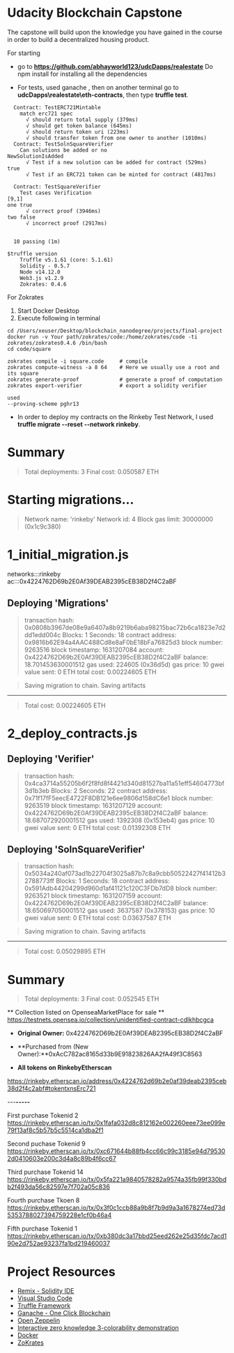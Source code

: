 # Udacity Blockchain Capstone

The capstone will build upon the knowledge you have gained in the course in order to build a decentralized housing product. 


For starting
- go to **https://github.com/abhayworld123/udcDapps/realestate**
Do npm install for installing all the dependencies

- For tests, used ganache , then on another terminal go to  **udcDapps\realestate\eth-contracts**, then type **truffle test**.


```
  Contract: TestERC721Mintable
    match erc721 spec
      √ should return total supply (379ms)
      √ should get token balance (645ms)
      √ should return token uri (223ms)
      √ should transfer token from one owner to another (1010ms)
  Contract: TestSolnSquareVerifier
    Can solutions be added or no
NewSolutionIsAdded
      √ Test if a new solution can be added for contract (529ms)
true
      √ Test if an ERC721 token can be minted for contract (4817ms)

  Contract: TestSquareVerifier
    Test cases Verification
[9,1]
one true
      √ correct proof (3946ms)
two false
      √ incorrect proof (2917ms)


  10 passing (1m)
```






```
$truffle version
	Truffle v5.1.61 (core: 5.1.61)
	Solidity - 0.5.7
	Node v14.12.0
	Web3.js v1.2.9
    Zokrates: 0.4.6
```

For Zokrates 

1. Start Docker Desktop
2. Execute following in terminal
```shell
cd /Users/xeuser/Desktop/blockchain_nanodegree/projects/final-project
docker run -v Your path/zokrates/code:/home/zokrates/code -ti zokrates/zokrates0.4.6 /bin/bash
cd code/square 

zokrates compile -i square.code     # compile
zokrates compute-witness -a 8 64    # Here we usually use a root and its square
zokrates generate-proof             # generate a proof of computation
zokrates export-verifier            # export a solidity verifier

used 
--proving-scheme pghr13
```


* In order to deploy my contracts on the Rinkeby Test Network, I used **truffle migrate --reset --network rinkeby**.

Summary
=======
> Total deployments:   3
> Final cost:          0.050587 ETH





Starting migrations...
======================
> Network name:    'rinkeby'
> Network id:      4
> Block gas limit: 30000000 (0x1c9c380)


1_initial_migration.js
======================
networks:::rinkeby
ac:::0x4224762D69b2E0Af39DEAB2395cEB38D2f4C2aBF

   Deploying 'Migrations'
   ----------------------
   > transaction hash:    0x0808b3967de08e9a6407a8b9219b6aba98215bac72b6ca1823e7d2dd1edd004c
   > Blocks: 1            Seconds: 18
   > contract address:    0x9816b62E94a4AAC488Cd8e8aF0bE18bFa76825d3
   > block number:        9263516
   > block timestamp:     1631207084
   > account:             0x4224762D69b2E0Af39DEAB2395cEB38D2f4C2aBF
   > balance:             18.701453630001512
   > gas used:            224605 (0x36d5d)
   > gas price:           10 gwei
   > value sent:          0 ETH
   > total cost:          0.00224605 ETH


   > Saving migration to chain.
   > Saving artifacts
   -------------------------------------
   > Total cost:          0.00224605 ETH


2_deploy_contracts.js
=====================

   Deploying 'Verifier'
   --------------------
   > transaction hash:    0x4ca3714a55205b6f2f8fd8f4421d340d81527ba11a51eff54604773bf3d1b3eb
   > Blocks: 2            Seconds: 22
   > contract address:    0x71f17fF5eecE4722F8DB121e6ee9806d158dC6e1
   > block number:        9263519
   > block timestamp:     1631207129
   > account:             0x4224762D69b2E0Af39DEAB2395cEB38D2f4C2aBF
   > balance:             18.687072920001512
   > gas used:            1392308 (0x153eb4)
   > gas price:           10 gwei
   > value sent:          0 ETH
   > total cost:          0.01392308 ETH


   Deploying 'SolnSquareVerifier'
   ------------------------------
   > transaction hash:    0x5034a240af073ad1b22704f3025a87b7c8a9cbb50522427f41412b32788773ff
   > Blocks: 1            Seconds: 18
   > contract address:    0x591Adb44204299d960d1af41121c120C3FDb7dD8
   > block number:        9263521
   > block timestamp:     1631207159
   > account:             0x4224762D69b2E0Af39DEAB2395cEB38D2f4C2aBF
   > balance:             18.650697050001512
   > gas used:            3637587 (0x378153)
   > gas price:           10 gwei
   > value sent:          0 ETH
   > total cost:          0.03637587 ETH


   > Saving migration to chain.
   > Saving artifacts
   -------------------------------------
   > Total cost:          0.05029895 ETH


Summary
=======
> Total deployments:   3
> Final cost:          0.052545 ETH




** Collection listed on OpenseaMarketPlace for sale **
https://testnets.opensea.io/collection/unidentified-contract-cdlkhbcgca

- **Original Owner:** 0x4224762D69b2E0Af39DEAB2395cEB38D2f4C2aBF

- **Purchased from (New Owner):**0xAcC782ac8165d33b9E91823826AA2fA49f3C8563

- **All tokens on RinkebyEtherscan**

https://rinkeby.etherscan.io/address/0x4224762d69b2e0af39deab2395ceb38d2f4c2abf#tokentxnsErc721

---**-----**

First purchase 
Tokenid 2
https://rinkeby.etherscan.io/tx/0x1fafa032d8c812162e002260eee73ee099e79f13af8c5b57b5c5514ca1dba2f1

Second puchase
Tokenid 9
https://rinkeby.etherscan.io/tx/0xc671644b88fb4cc66c99c3185e94d795302d0410603e200c3d4a8c89b4f6cc67

Third purchase
Tokenid 14
https://rinkeby.etherscan.io/tx/0x5fa221a9840578282a9574a35fb99f330bdb2f493da56c82597e7f702a05c836

Fourth purchase
Tkoen 8
https://rinkeby.etherscan.io/tx/0x3f0c1ccb88a9b8f7b9d9a3a1678274ed73d5353788027394759228e1cf0b46a4

Fifth purchase 
Tokenid 1
https://rinkeby.etherscan.io/tx/0xb380dc3a17bbd25eed262e25d35fdc7acd190e2d752ae93237fa1bd219460037






# Project Resources

* [Remix - Solidity IDE](https://remix.ethereum.org/)
* [Visual Studio Code](https://code.visualstudio.com/)
* [Truffle Framework](https://truffleframework.com/)
* [Ganache - One Click Blockchain](https://truffleframework.com/ganache)
* [Open Zeppelin ](https://openzeppelin.org/)
* [Interactive zero knowledge 3-colorability demonstration](http://web.mit.edu/~ezyang/Public/graph/svg.html)
* [Docker](https://docs.docker.com/install/)
* [ZoKrates](https://github.com/Zokrates/ZoKrates)
